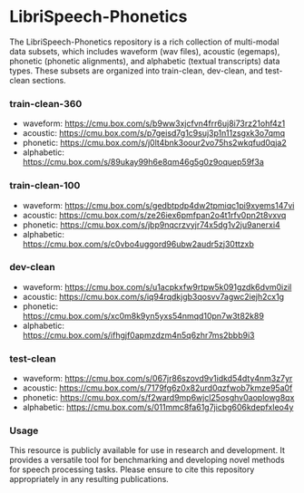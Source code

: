 # LibriSpeech-Phonetics

The LibriSpeech-Phonetics repository is a rich collection of multi-modal data subsets, which includes waveform (wav files), acoustic (egemaps), phonetic (phonetic alignments), and alphabetic (textual transcripts) data types. These subsets are organized into train-clean, dev-clean, and test-clean sections.

### train-clean-360

  - waveform: https://cmu.box.com/s/b9ww3xjcfvn4frr6uj8i73rz21ohf4z1
  - acoustic: https://cmu.box.com/s/p7geisd7g1c9suj3p1n11zsgxk3o7qmq
  - phonetic: https://cmu.box.com/s/j0lt4bnk3oour2vo75hs2wkqfud0qja2
  - alphabetic: https://cmu.box.com/s/89ukay99h6e8qm46g5g0z9oquep59f3a
  
### train-clean-100

  - waveform: https://cmu.box.com/s/gedbtpdp4dw2tpmiqc1pi9xyems147vi
  - acoustic: https://cmu.box.com/s/ze26iex6pmfpan2o4t1rfv0pn2t8vxvq
  - phonetic: https://cmu.box.com/s/jbp9nqcrzvyjr74x5dg1v2ju9anerxi4
  - alphabetic: https://cmu.box.com/s/c0vbo4uggord96ubw2audr5zj30ttzxb
  
  
### dev-clean

  - waveform: https://cmu.box.com/s/u1acpkxfw9rtpw5k091gzdk6dvm0izil
  - acoustic: https://cmu.box.com/s/iq94rqdkjgb3qosvv7agwc2iejh2cx1g
  - phonetic: https://cmu.box.com/s/xc0m8k9yn5yxs54nmqd10pn7w3t82k89
  - alphabetic: https://cmu.box.com/s/ifhgjf0apmzdzm4n5q6zhr7ms2bbb9i3
  
  
### test-clean

  - waveform: https://cmu.box.com/s/067jr86szovd9v1idkd54dty4nm3z7yr
  - acoustic: https://cmu.box.com/s/7179fg6z0x82urd0qzfwob7kmze95a0f
  - phonetic: https://cmu.box.com/s/f2ward9mp6wjcl25osghv0aoplowg8qx
  - alphabetic: https://cmu.box.com/s/011mmc8fa61g7jicbg606kdepfxleo4y

### Usage

This resource is publicly available for use in research and development. It provides a versatile tool for benchmarking and developing novel methods for speech processing tasks. Please ensure to cite this repository appropriately in any resulting publications.
